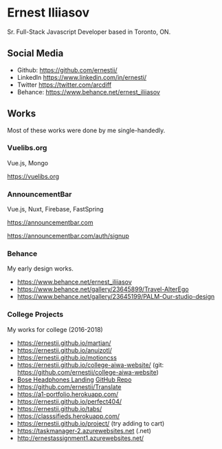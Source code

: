 # Ernest Iliiasov
Sr. Full-Stack Javascript Developer based in Toronto, ON.


## Social Media
* Github: https://github.com/ernestii/
* LinkedIn https://www.linkedin.com/in/ernesti/
* Twitter https://twitter.com/arcdiff
* Behance: https://www.behance.net/ernest_iliiasov 


## Works
Most of these works were done by me single-handedly.

### Vuelibs.org
Vue.js, Mongo

https://vuelibs.org 


### AnnouncementBar
Vue.js, Nuxt, Firebase, FastSpring

https://announcementbar.com

https://announcementbar.com/auth/signup 


### Behance
My early design works.
* https://www.behance.net/ernest_iliiasov 
* https://www.behance.net/gallery/23645899/Travel-AlterEgo 
* https://www.behance.net/gallery/23645199/PALM-Our-studio-design 


### College Projects
My works for college (2016-2018)
* https://ernestii.github.io/martian/
* https://ernestii.github.io/anuizotl/
* https://ernestii.github.io/motioncss
* https://ernestii.github.io/college-aiwa-website/ (git: https://github.com/ernestii/college-aiwa-website)
* [Bose Headphones Landing](https://ernestii.github.io/comp1054-project2/) [GitHub Repo](https://github.com/ernestii/comp1054-project2)
* https://github.com/ernestii/Translate
* https://a1-portfolio.herokuapp.com/ 
* https://ernestii.github.io/perfect404/ 
* https://ernestii.github.io/tabs/ 
* https://classsifieds.herokuapp.com/ 
* https://ernestii.github.io/project/ (try adding to cart)
* https://taskmanager-2.azurewebsites.net (.net)
* http://ernestassignment1.azurewebsites.net/ 
